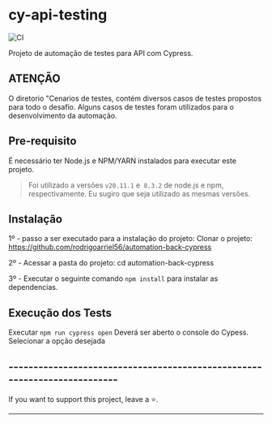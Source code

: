 # cy-api-testing

![CI](https://github.com/wlsf82/cy-api-testing-errors/actions/workflows/ci.yml/badge.svg)

Projeto de automação de testes para API com Cypress.

## ATENÇÃO
O diretorio "Cenarios de testes, contém diversos casos de testes propostos para todo o desafio.
Alguns casos de testes foram utilizados para o desenvolvimento da automação.

## Pre-requisito

É necessário ter Node.js e NPM/YARN instalados para executar este projeto.

> Foi utilizado a versões `v20.11.1` e` 8.3.2` de node.js e npm, respectivamente. Eu sugiro que seja utilizado as mesmas versões.

## Instalação

1º - passo a ser executado para a instalação do projeto:
Clonar o projeto: https://github.com/rodrigoarriel56/automation-back-cypress

2º - Acessar a pasta do projeto:
cd automation-back-cypress

3º - Executar o seguinte comando `npm install` para instalar as dependencias.

## Execução dos Tests

Executar `npm run cypress open` Deverá ser aberto o console do Cypess.
Selecionar a opção desejada

## -------------------------------------------------------------------------

If you want to support this project, leave a ⭐.

___
